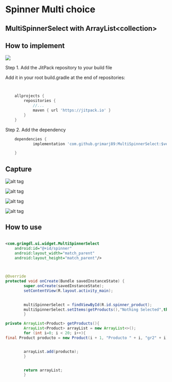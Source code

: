# Spinner Multi choice




## MultiSpinnerSelect with ArrayList&lt;collection>



## How to implement
[![](https://jitpack.io/v/grimarj89/MultiSpinnerSelect.svg)](https://jitpack.io/#grimarj89/MultiSpinnerSelect)



Step 1. Add the JitPack repository to your build file

Add it in your root build.gradle at the end of repositories:

```groovy


	allprojects {
		repositories {
			//...
			maven { url 'https://jitpack.io' }
		}
	}


```

Step 2. Add the dependency

```groovy
    dependencies {
	        implementation 'com.github.grimarj89:MultiSpinnerSelect:$version'

	}

```






## Capture

![alt tag](https://cloud.githubusercontent.com/assets/4397770/9688649/32270ea4-52f6-11e5-872f-8e4e87fb6052.png)

![alt tag](https://cloud.githubusercontent.com/assets/4397770/9688322/139dae04-52f4-11e5-8cac-f6981114e232.png)

![alt tag](https://cloud.githubusercontent.com/assets/4397770/9688323/13a7b1e2-52f4-11e5-863e-e261dc2b3b26.png)

![alt tag](https://cloud.githubusercontent.com/assets/4397770/9688321/1382d9f8-52f4-11e5-976c-407fafdbe622.png)



## How to use


```xml

<com.grimgdl.ui.widget.MultiSpinnerSelect
    android:id="@+id/spinner"
    android:layout_width="match_parent"
    android:layout_height="match_parent"/>
    


```


```java

@Override
protected void onCreate(Bundle savedInstanceState) {
        super.onCreate(savedInstanceState);
        setContentView(R.layout.activity_main);
        

        multiSpinnerSelect = findViewById(R.id.spinner_product);
        multiSpinnerSelect.setItems(getProducts(),"Nothing Selected",this);
        }

private ArrayList<Product> getProducts(){
        ArrayList<Product> arrayList = new ArrayList<>();
        for (int i=0; i < 20; i++){
final Product producto = new Product(i + 1, "Producto " + i, "gr2" + i);


        arrayList.add(producto);
        }


        return arrayList;
        }


        

```












